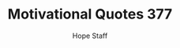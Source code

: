 ---
image: /assets/img/mq/mq_377_holden.png
title: Motivational Quotes 377
categories:
  - Motivational Quotes
author: Hope Staff
notes: Motivational Quotes 377
embed: >-
  EMBED_GOES_HERE
transcript: >-
  SOME LINES OF TEXT START HERE
---